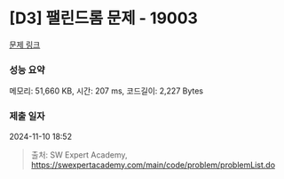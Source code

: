 # [D3] 팰린드롬 문제 - 19003 

[문제 링크](https://swexpertacademy.com/main/code/problem/problemDetail.do?contestProbId=AYtrCJQaDb4DFAR-) 

### 성능 요약

메모리: 51,660 KB, 시간: 207 ms, 코드길이: 2,227 Bytes

### 제출 일자

2024-11-10 18:52



> 출처: SW Expert Academy, https://swexpertacademy.com/main/code/problem/problemList.do